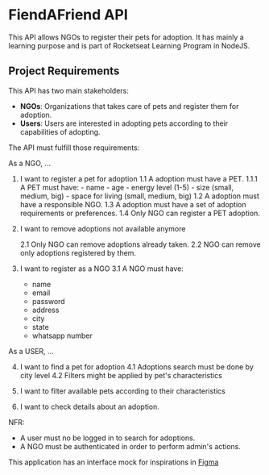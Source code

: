 # FiendAFriend API

This API allows NGOs to register their pets for adoption. It has mainly a learning purpose and is part of Rocketseat Learning Program in NodeJS.

## Project Requirements

This API has two main stakeholders:

- **NGOs**: Organizations that takes care of pets and register them for adoption.
- **Users**: Users are interested in adopting pets according to their capabilities of adopting.

The API must fulfill those requirements:

As a NGO, ...

1. I want to register a pet for adoption
   1.1 A adoption must have a PET.
   1.1.1 A PET must have: - name - age - energy level (1-5) - size (small, medium, big) - space for living (small, medium, big)
   1.2 A adoption must have a responsible NGO.
   1.3 A adoption must have a set of adoption requirements or preferences.
   1.4 Only NGO can register a PET adoption.

2. I want to remove adoptions not available anymore

   2.1 Only NGO can remove adoptions already taken.
   2.2 NGO can remove only adoptions registered by them.

3. I want to register as a NGO
   3.1 A NGO must have:
   - name
   - email
   - password
   - address
   - city
   - state
   - whatsapp number

As a USER, ...

4. I want to find a pet for adoption
   4.1 Adoptions search must be done by city level
   4.2 Filters might be applied by pet's characteristics

5. I want to filter available pets according to their characteristics

6. I want to check details about an adoption.

NFR:

- A user must no be logged in to search for adoptions.
- A NGO must be authenticated in order to perform admin's actions.

This application has an interface mock for inspirations in [Figma](https://www.figma.com/community/file/1220006040435238030)
